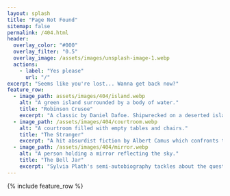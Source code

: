 ```yaml
---
layout: splash
title: "Page Not Found"
sitemap: false
permalink: /404.html
header:
  overlay_color: "#000"
  overlay_filter: "0.5"
  overlay_image: /assets/images/unsplash-image-1.webp
  actions:
    - label: "Yes please"
      url: "/"
excerpt: "Seems like you're lost... Wanna get back now?"
feature_row:
  - image_path: assets/images/404/island.webp
    alt: "A green island surrounded by a body of water."
    title: "Robinson Crusoe"
    excerpt: "A classic by Daniel Dafoe. Shipwrecked on a deserted island, Robinson Crusoe forges a life of self-discovery in isolation."
  - image_path: /assets/images/404/courtroom.webp
    alt: "A courtroom filled with empty tables and chairs."
    title: "The Stranger"
    excerpt: "A hit absurdist fiction by Albert Camus which confronts the themes of existential consequences after a grim misstep."
  - image_path: /assets/images/404/mirror.webp
    alt: "A person holding a mirror reflecting the sky."
    title: "The Bell Jar"
    excerpt: "Sylvia Plath's semi-autobiography tackles about the question of socially acceptable identity and finding one's self."
---
```


{% include feature_row %}